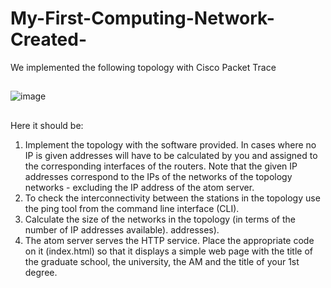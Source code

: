 # My-First-Computing-Network-Created-
We implemented the following topology with Cisco Packet Trace

##

![image](https://user-images.githubusercontent.com/100516014/213859984-00b26eaf-4403-4707-a967-e82a46ac38dc.png)

##

Here it should be: 
1) Implement the topology with the software provided. In cases where no IP is given
addresses will have to be calculated by you and assigned to the corresponding interfaces of the
routers. Note that the given IP addresses correspond to the IPs of the networks of the
topology networks - excluding the IP address of the atom server.
2) To check the interconnectivity between the stations in the topology use the
ping tool from the command line interface (CLI).
3) Calculate the size of the networks in the topology (in terms of the number of IP addresses available).
addresses).
4) The atom server serves the HTTP service. Place the appropriate code on it
(index.html) so that it displays a simple web page with the title of the graduate school, the
university, the AM and the title of your 1st degree.
